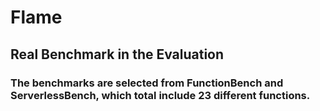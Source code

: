 # Flame
## Real Benchmark in the Evaluation
### The benchmarks are selected from FunctionBench and ServerlessBench, which total include 23 different functions.  